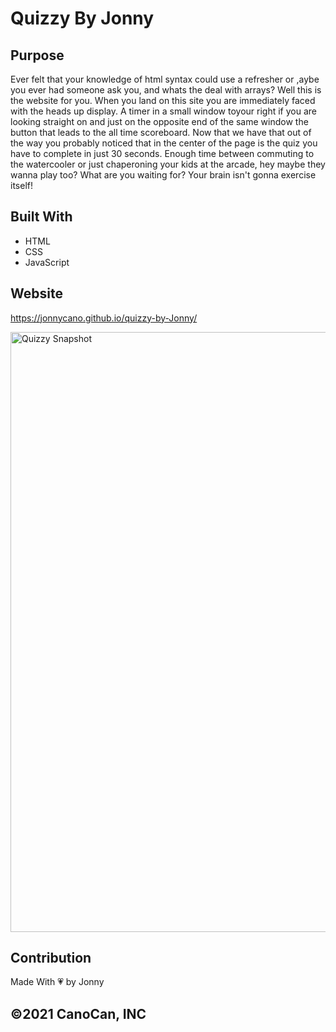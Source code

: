 # Quizzy By Jonny

## Purpose
Ever felt that your knowledge of html syntax could use a refresher or ,aybe you ever had someone ask you, and whats the deal with arrays? Well this is the website for you. When you land on this site you are immediately faced with the heads up display. A timer in a small window toyour right if you are looking straight on and just on the opposite end of the same window the button that leads to the all time scoreboard. Now that we have that out of the way you probably noticed that in the center of the page is the quiz you have to complete in just 30 seconds. Enough time between commuting to the watercooler or just chaperoning your kids at the arcade, hey maybe they wanna play too? What are you waiting for? Your brain isn't gonna exercise itself!

## Built With
* HTML
* CSS
* JavaScript

## Website
https://jonnycano.github.io/quizzy-by-Jonny/

<img width="960" alt="Quizzy Snapshot" src="https://user-images.githubusercontent.com/84486012/137463573-28ce089e-d48a-42aa-bf18-5c2fd465c52e.PNG">

## Contribution
Made With 💗 by Jonny

## &copy;2021 CanoCan, INC
